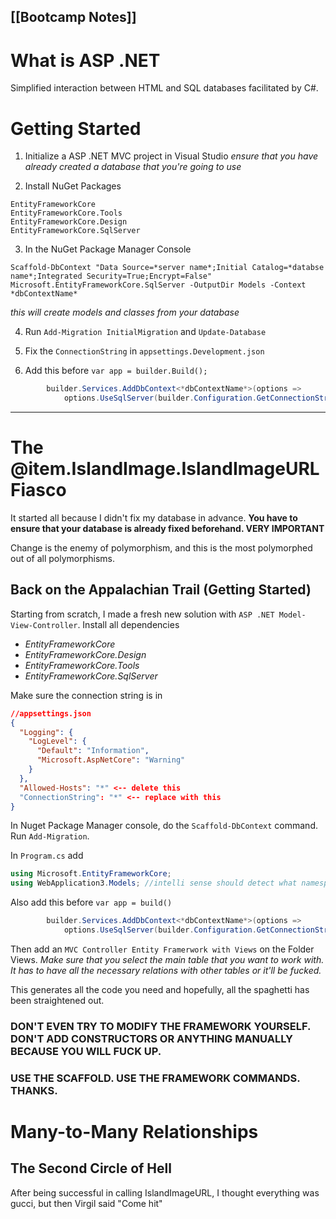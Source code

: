 [[Bootcamp Notes]]
---

# What is ASP .NET
Simplified interaction between HTML and SQL databases facilitated by C#.
# Getting Started
1. Initialize a ASP .NET MVC project in Visual Studio
*ensure that you have already created a database that you're going to use*

2. Install NuGet Packages
```
EntityFrameworkCore
EntityFrameworkCore.Tools
EntityFrameworkCore.Design
EntityFrameworkCore.SqlServer
```

3. In the NuGet Package Manager Console
```
Scaffold-DbContext "Data Source=*server name*;Initial Catalog=*databse name*;Integrated Security=True;Encrypt=False" Microsoft.EntityFrameworkCore.SqlServer -OutputDir Models -Context *dbContextName*
```
*this will create models and classes from your database*

4. Run `Add-Migration InitialMigration` and `Update-Database`

5. Fix the `ConnectionString` in `appsettings.Development.json`

6. Add this before `var app = builder.Build();`
```csharp
        builder.Services.AddDbContext<*dbContextName*>(options => 
            options.UseSqlServer(builder.Configuration.GetConnectionString("databaseName")));
```


---

# The @item.IslandImage.IslandImageURL Fiasco

It started all because I didn't fix my database in advance.
**You have to ensure that your database is already fixed beforehand. VERY IMPORTANT**

Change is the enemy of polymorphism, and this is the most polymorphed out of all polymorphisms.

## Back on the Appalachian Trail (Getting Started)
Starting from scratch, I made a fresh new solution with `ASP .NET Model-View-Controller`.
Install all dependencies
- *EntityFrameworkCore*
- *EntityFrameworkCore.Design*
- *EntityFrameworkCore.Tools*
- *EntityFrameworkCore.SqlServer*

Make sure the connection string is in
```json
//appsettings.json
{
  "Logging": {
    "LogLevel": {
      "Default": "Information",
      "Microsoft.AspNetCore": "Warning"
    }
  },
  "Allowed-Hosts": "*" <-- delete this
  "ConnectionString": "*" <-- replace with this
}
```

In Nuget Package Manager console, do the `Scaffold-DbContext` command. Run `Add-Migration`.

In `Program.cs` add
```csharp
using Microsoft.EntityFrameworkCore;
using WebApplication3.Models; //intelli sense should detect what namespace the DbContext Models are in
```

Also add this before `var app = build()`
```csharp
        builder.Services.AddDbContext<*dbContextName*>(options => 
            options.UseSqlServer(builder.Configuration.GetConnectionString("databaseName")));
```

Then add an `MVC Controller Entity Framerwork with Views` on the Folder Views. 
*Make sure that you select the main table that you want to work with. It has to have all the necessary relations with other tables or it'll be fucked.*

This generates all the code you need and hopefully, all the spaghetti has been straightened out.

### DON'T EVEN TRY TO MODIFY THE FRAMEWORK YOURSELF. DON'T ADD CONSTRUCTORS OR ANYTHING MANUALLY BECAUSE YOU WILL FUCK UP.
### USE THE SCAFFOLD. USE THE FRAMEWORK COMMANDS. THANKS.

# Many-to-Many Relationships

## The Second Circle of Hell
After being successful in calling IslandImageURL, I thought everything was gucci, but then Virgil said "Come hit"